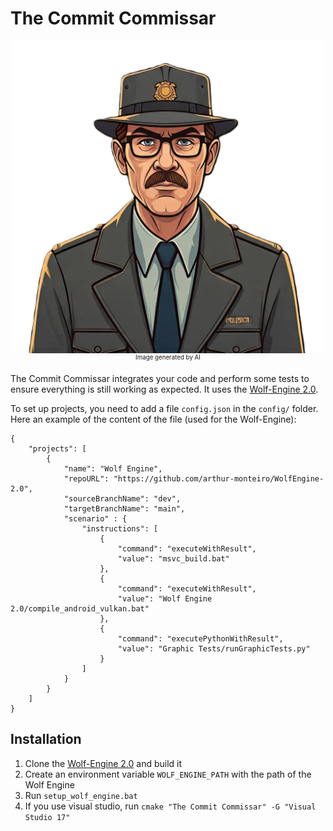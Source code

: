 # The Commit Commissar

<p align="center">
  <img src="./commissar.png"  width="500"/>
</p>
<p align="center" style="margin-top: -20px;">
    <sub><sup>Image generated by AI</sup></sub>
</p>

The Commit Commissar integrates your code and perform some tests to ensure everything is still working as expected.
It uses the [Wolf-Engine 2.0](https://github.com/arthur-monteiro/WolfEngine-2.0).

To set up projects, you need to add a file `config.json` in the `config/` folder. Here an example of the content of the file (used for the Wolf-Engine):

```
{
    "projects": [
        {
            "name": "Wolf Engine",
            "repoURL": "https://github.com/arthur-monteiro/WolfEngine-2.0",
            "sourceBranchName": "dev",
            "targetBranchName": "main",
            "scenario" : {
                "instructions": [
                    {
                        "command": "executeWithResult",
                        "value": "msvc_build.bat"
                    },
                    {
                        "command": "executeWithResult",
                        "value": "Wolf Engine 2.0/compile_android_vulkan.bat"
                    },
                    {
                        "command": "executePythonWithResult",
                        "value": "Graphic Tests/runGraphicTests.py"
                    }
                ]
            }
        }
    ]
}
```

## Installation

1. Clone the [Wolf-Engine 2.0](https://github.com/arthur-monteiro/WolfEngine-2.0) and build it
2. Create an environment variable `WOLF_ENGINE_PATH` with the path of the Wolf Engine
3. Run `setup_wolf_engine.bat`
4. If you use visual studio, run `cmake "The Commit Commissar" -G "Visual Studio 17"` 